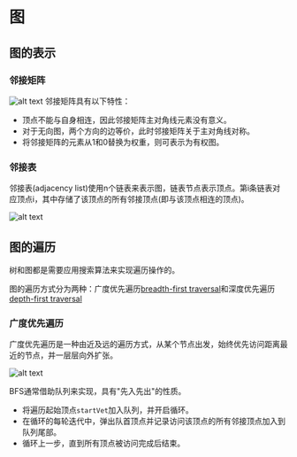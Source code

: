 # 图

## 图的表示

### 邻接矩阵

![alt text](image.png)
邻接矩阵具有以下特性：
- 顶点不能与自身相连，因此邻接矩阵主对角线元素没有意义。
- 对于无向图，两个方向的边等价，此时邻接矩阵关于主对角线对称。
- 将邻接矩阵的元素从1和0替换为权重，则可表示为有权图。

### 邻接表

邻接表(adjacency list)使用n个链表来表示图，链表节点表示顶点。第i条链表对应顶点i，其中存储了该顶点的所有邻接顶点(即与该顶点相连的顶点)。

![alt text](image-1.png)





## 图的遍历

树和图都是需要应用搜索算法来实现遍历操作的。

图的遍历方式分为两种：广度优先遍历[breadth-first traversal](或者广度优先搜索，BFS)和深度优先遍历[depth-first traversal](DFS)

### 广度优先遍历

广度优先遍历是一种由近及远的遍历方式，从某个节点出发，始终优先访问距离最近的节点，并一层层向外扩张。

![alt text](image-2.png)

BFS通常借助队列来实现，具有"先入先出"的性质。
- 将遍历起始顶点`startVet`加入队列，并开启循环。
- 在循环的每轮迭代中，弹出队首顶点并记录访问该顶点的所有邻接顶点加入到队列尾部。
- 循环上一步，直到所有顶点被访问完成后结束。
